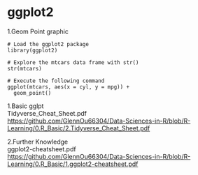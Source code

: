 # ggplot2

1.Geom Point graphic

```
# Load the ggplot2 package
library(ggplot2)

# Explore the mtcars data frame with str()
str(mtcars)

# Execute the following command
ggplot(mtcars, aes(x = cyl, y = mpg)) +
  geom_point()
```
1.Basic gglpt 
<br>Tidyverse_Cheat_Sheet.pdf
<br>https://github.com/GlennOu66304/Data-Sciences-in-R/blob/R-Learning/0.R_Basic/2.Tidyverse_Cheat_Sheet.pdf

2.Further Knowledge
<br>ggplot2-cheatsheet.pdf
<br>https://github.com/GlennOu66304/Data-Sciences-in-R/blob/R-Learning/0.R_Basic/1.ggplot2-cheatsheet.pdf
